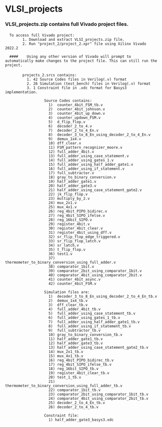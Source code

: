 # VLSI_projects

### VLSI_projects.zip contains full Vivado project files.
#### 
      To access full Vivado project:
            1. Download and extract VLSI_projects.zip file.
            2. Run "project_2/project_2.xpr" file using Xilinx Vivado 2022.2 

      ####    Using any other version of Vivado will prompt to automatically make changes to the project file. This can still run the project.

####  

            projects_2.srcs contains:
              1. 42 Source Codes files in Verilog(.v) format
              2. 26 Simulation (test_bench) files in Verilog(.v) format
              3. 1 Constraint file in .xdc format for Basys3 implementation.

                      Source Codes contains:
                        1)	counter_4bit_FSM_tb.v
                        2)	counter_4bit_johnson.v
                        3)	counter_4bit_up_down.v
                        4)	counter_updown_FSM.v
                        5)	d_flip_flop.v
                        6)	decoder_2_to_4.v
                        7)	decoder_2_to_4_En.v
                        8)	decoder_3_to_8_En_using_decoder_2_to_4_En.v
                        9)	demux_1x4.v
                        10)	dff_clear.v
                        11)	FSM_pattern_recognizer_moore.v
                        12)	full_adder_4bit.v
                        13)	full_adder_using_case_statement.v
                        14)	full_adder_using_gates_1.v
                        15)	full_adder_using_half_adder_gate1.v
                        16)	full_adder_using_if_statement.v
                        17)	full_subtractor.v
                        18)	gray_to_binary_conversion.v
                        19)	half_adder_gate1.v
                        20)	half_adder_gate3.v
                        21)	half_adder_using_case_statement_gate2.v
                        22)	jk_flip_flop.v
                        23)	multiply_by_2.v
                        24)	mux_2x1.v
                        25)	mux_4x1.v
                        26)	reg_4bit_PIPO_bidirec.v
                        27)	reg_4bit_SIPO_ifelse.v
                        28)	reg_16bit_SIPO.v
                        29)	register_4bit.v
                        30)	register_4bit_clear.v
                        31)	register_4bit_using_dff.v
                        32)	sr_flip_flop_edge_triggered.v
                        33)	sr_flip_flop_latch.v
                        34)	sr_latch.v
                        35)	t_flip_flop.v
                        36)	test1.v
                        37)	thermometer_to_binary_conversion_using_full_adder.v
                        38)	comparator_1bit.v
                        39)	comparator_2bit_using_comparator_1bit.v
                        40)	comparator_4bit_using_comparator_2bit.v
                        41)	counter_4bit_async.v
                        42)	counter_4bit_FSM.v
                      
                      Simulation files are:
                        1)	decoder_3_to_8_En_using_decoder_2_to_4_En_tb.v
                        2)	demux_1x4_tb.v
                        3)	dff_clear_tb.v
                        4)	full_adder_4bit_tb.v
                        5)	full_adder_using_case_statement_tb.v
                        6)	full_adder_using_gates_1_tb.v
                        7)	full_adder_using_half_adder_gate1_tb.v
                        8)	full_adder_using_if_statement_tb.v
                        9)	full_subtractor_tb.v
                        10)	gray_to_binary_conversion_tb.v
                        11)	half_adder_gate1_tb.v
                        12)	half_adder_gate3_tb.v
                        13)	half_adder_using_case_statement_gate2_tb.v
                        14)	mux_2x1_tb.v
                        15)	mux_4x1_tb.v
                        16)	reg_4bit_PIPO_bidirec_tb.v
                        17)	reg_4bit_SIPO_ifelse_tb.v
                        18)	reg_16bit_SIPO_tb.v
                        19)	register_4bit_clear_tb.v
                        20)	test_1_tb.v
                        21)	thermometer_to_binary_conversion_using_full_adder_tb.v
                        22)	comparator_1bit_tb.v
                        23)	comparator_2bit_using_comparator_1bit_tb.v
                        24)	comparator_4bit_using_comparator_2bit_tb.v
                        25)	decoder_2_to_4_En_tb.v
                        26)	decoder_2_to_4_tb.v
                      
                      Constraint file:
                        1) half_adder_gate3_basys3.xdc
